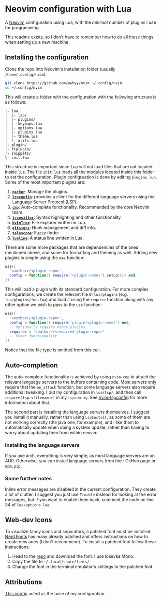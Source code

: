 # Neovim configuration with Lua

A [Neovim](https://github.com/neovim/neovim) configuration using Lua, with the _minimal_ number of plugins I use for programming.

This readme exists, so I don't have to remember how to do all these things when setting up a new machine.

## Installing the configuration

Clone the repo into Neovim's installation folder (usually `/home/.config/nvim`):

```bash
git clone https://github.com/owhyy/nvim ~/.config/nvim
cd ~/.config/nvim
```

This will create a folder with the configuration with the following structure is as follows:

```
|- lua
|  |- lsp/
|  |- plugins/
|  |- keymaps.lua
|  |- options.lua
|  |- plugins.lua
|  |- theme.lua
|  \- utils.lua
|- plugin/
|- ftplugin/
|- snippets/
\- init.lua
```

This structure is important since Lua will not load files that are not located inside `lua`. The file `init.lua` loads all the modules located inside this folder to set the configuration. Plugin configruation is done by editing `plugins.lua`. Some of the most important plugins are:

1. [**`packer`**](https://github.com/wbthomason/packer.nvim): Manage the plugins.
2. [**`lspconfig`**](https://github.com/neovim/nvim-lspconfig): provides a client for the different language servers using the Language Server Protocol (LSP).
3. [**`cmp`**](https://github.com/hrsh7th/nvim-cmp): Auto-complete functionality. Recommended by the core Neovim team.
4. [**`treesitter`**](https://github.com/nvim-treesitter/nvim-treesitter): Syntax highlighting and other functionality.
5. [**`NvimTree`**](https://github.com/kyazdani42/nvim-tree.lua): File explorer written in Lua.
6. [**`gitsigns`**](https://github.com/lewis6991/gitsigns.nvim): Hunk management and diff info.
7. [**`telescope`**](https://github.com/nvim-telescope/telescope.nvim): Fuzzy finder.
8. [**`lualine`**](https://github.com/nvim-lualine/lualine.nvim): A status line written in Lua.

There are some more packages that are dependencies of the ones mentioned above, and some for formatting and theming as well. Adding new plugins is simple using the `use` function:

```lua
use({
  '<author>/<plugin-repo>',
  config = function() require('<plugin-name>').setup({}) end,
})
```

This will load a plugin with its standard configuration. For more complex configurations, we create the relevant file in `lua/plugins` (e.g. `lua/plugins/foo.lua`) and load it using the `require` function along with any other option we wish to pass to the `use` function:

```lua
use({
  '<author>/<plugin-repo>',
  config = function() require('plugin/<plugin-name>') end,
  -- Optionally require other plugins.
  requires = '<author>/<required-plugin-repo>'
  -- Other functionality
})
```

Notice that the file type is omitted from this call.

## Auto-completion

The auto-complete functionality is achieved by using `nvim-cmp` to attach the relevant language servers to the buffers containing code. Most servers only require that the `on_attach` function, but some language servers also require additional tweaking. I put my configuration in `lua/lsp/`, and then call `require(lsp.<filename>)` in my `lspconfig`. See [nvim-lspconfig](https://github.com/neovim/nvim-lspconfig) for more information about that.

The second part is installing the language servers themselves. I suggest you install it manually, rather than using `LspInstall`, as some of them are not working correctly (the java one, for example), and I like them to automatically update when doing a system update, rather than having to worry about updating then from within neovim.

### Installing the language servers

If you use arch, everything is very simple, as most language servers are on AUR. Otherwise, you can install language servers from their GitHub page or `npm`, `pip`.

### Some further notes

Inline error messages are disabled in the current configuration. They create a lot of clutter. I suggest you just use `Trouble` instead for looking at the error messages, but if you want to enable them back, comment the code on line 34 of `lua/options.lua`.

## Web-dev Icons

To visualize fancy icons and separators, a patched font must be installed. [Nerd Fonts](https://github.com/ryanoasis/nerd-fonts) has many already patched and offers instructions on how to create new ones (I don't recommend). To install a patched font follow these instructions:

1. Head to the [repo](https://github.com/ryanoasis/nerd-fonts) and download the font. I use Iosevka Mono.
2. Copy the file to `~/.local/share/fonts/`
3. Change the font in the terminal emulator's settings to the patched font.

## Attributions

[This config](https://github.com/miltonllera/neovim-lua-config) acted as the base of my configuration.
